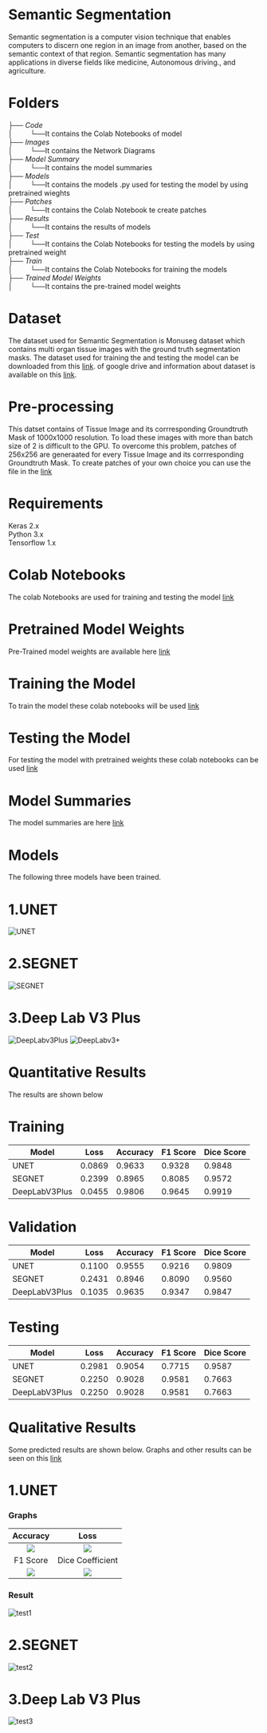 # Semantic Segmentation
Semantic segmentation is a computer vision technique that enables computers to discern one region in an image from another, based on the semantic context of that region. Semantic segmentation has many applications in diverse fields like medicine, Autonomous driving., and agriculture.

# Folders
├── _Code_     
│ &nbsp;&nbsp;&nbsp;&nbsp;&nbsp;&nbsp;&nbsp;&nbsp;└──It contains the Colab Notebooks of model   
├── _Images_       
│ &nbsp;&nbsp;&nbsp;&nbsp;&nbsp;&nbsp;&nbsp;&nbsp;└──It contains the Network Diagrams    
├── _Model Summary_  
│ &nbsp;&nbsp;&nbsp;&nbsp;&nbsp;&nbsp;&nbsp;&nbsp;└──It contains the model summaries    
├── _Models_  
│ &nbsp;&nbsp;&nbsp;&nbsp;&nbsp;&nbsp;&nbsp;&nbsp;└──It contains the models .py used for testing the model by using pretrained wieghts  
├── _Patches_                   
│ &nbsp;&nbsp;&nbsp;&nbsp;&nbsp;&nbsp;&nbsp;&nbsp;└──It contains the Colab Notebook te create patches  
├── _Results_                   
│ &nbsp;&nbsp;&nbsp;&nbsp;&nbsp;&nbsp;&nbsp;&nbsp;└──It contains the results of models  
├── _Test_                      
│ &nbsp;&nbsp;&nbsp;&nbsp;&nbsp;&nbsp;&nbsp;&nbsp;└──It contains the Colab Notebooks for testing the models by using pretrained weight  
├── _Train_                     
│ &nbsp;&nbsp;&nbsp;&nbsp;&nbsp;&nbsp;&nbsp;&nbsp;└──It contains the Colab Notebooks for training the models  
├── _Trained Model Weights_     
│ &nbsp;&nbsp;&nbsp;&nbsp;&nbsp;&nbsp;&nbsp;&nbsp;└──It contains the pre-trained model weights

# Dataset
The dataset used for Semantic Segmentation is  Monuseg dataset which contains multi organ tissue images with the ground truth segmentation masks. The dataset used for training the and testing the model can be downloaded from this [link](https://drive.google.com/open?id=1LEn2IXZkxLPRUd2ydbL_ZvXR5Yw5PE64). of google drive and information about dataset is available on this [link](https://monuseg.grand-challenge.org/Data/).

# Pre-processing
This datset contains of Tissue Image and its corrresponding Groundtruth Mask of 1000x1000 resolution. To load these images with more than batch size of 2 is difficult to the GPU. To overcome this problem, patches of 256x256 are generaated for every Tissue Image and its corrresponding Groundtruth Mask. To create patches of your own choice you can use the file in the  [link](https://github.com/arslanamin14/Image-Segmentation/blob/master/Patches/Patch.ipynb)

# Requirements
Keras 2.x  
Python 3.x  
Tensorflow 1.x

# Colab Notebooks
The colab Notebooks are used for training and testing the model [link](https://github.com/arslanamin14/Image-Segmentation/tree/master/Code)
# Pretrained Model Weights
Pre-Trained model weights are available here [link](https://github.com/arslanamin14/Image-Segmentation/tree/master/Trained%20Model%20Weights)

# Training the Model
 To train the model these colab notebooks will be used [link](https://github.com/arslanamin14/Image-Segmentation/tree/master/Train)

# Testing the Model
For testing the model with pretrained weights these colab notebooks can be used  [link](https://github.com/arslanamin14/Image-Segmentation/tree/master/Test)
# Model Summaries
The model summaries are here [link](https://github.com/arslanamin14/Image-Segmentation/tree/master/Model%20Summary)
# Models
The following three models have been trained.  
# 1.UNET
![UNET](Images/UNET.PNG)
# 2.SEGNET
![SEGNET](Images/SEGNET.PNG)
# 3.Deep Lab V3 Plus
![DeepLabv3Plus](Images/DeepLabV3Plus.PNG)
![DeepLabv3+](Images/DeepLabV3+.PNG)
# Quantitative Results
The results are shown below
   # Training
| Model | Loss | Accuracy | F1 Score | Dice Score |
| ----- | ---- | ---- | ---- | ---- |
| UNET | 0.0869 | 0.9633 | 0.9328 | 0.9848 
| SEGNET | 0.2399 | 0.8965 | 0.8085 | 0.9572 
| DeepLabV3Plus | 0.0455 | 0.9806 | 0.9645 | 0.9919
  # Validation
| Model | Loss | Accuracy | F1 Score | Dice Score |
| ----- | ---- | ---- | ---- | ---- |
| UNET | 0.1100 | 0.9555 | 0.9216 | 0.9809 
| SEGNET | 0.2431 | 0.8946 | 0.8090 | 0.9560 
| DeepLabV3Plus | 0.1035 | 0.9635 | 0.9347 | 0.9847

 # Testing 
| Model | Loss | Accuracy | F1 Score | Dice Score |
| ----- | ---- | ---- | ---- | ---- |
| UNET | 0.2981 | 0.9054 | 0.7715 | 0.9587 
| SEGNET | 0.2250 | 0.9028 | 0.9581 | 0.7663 
| DeepLabV3Plus | 0.2250 | 0.9028 | 0.9581 | 0.7663

# Qualitative Results
Some predicted results are shown below. Graphs and other results can be seen on this  [link](https://github.com/arslanamin14/Image-Segmentation/tree/master/Results)
# 1.UNET
### Graphs

Accuracy             |  Loss
:-------------------------:|:-------------------------:
![](https://github.com/arslanamin14/Image-Segmentation/blob/master/Results/UNET/Graph%20between%20Training%20and%20Validation%20Accuracy.PNG)  |  ![](https://github.com/arslanamin14/Image-Segmentation/blob/master/Results/UNET/Graph%20between%20Training%20and%20Validation%20Loss.PNG)
F1 Score             |  Dice Coefficient
![](https://github.com/arslanamin14/Image-Segmentation/blob/master/Results/UNET/Graph%20between%20Training%20and%20Validation%20F1%20Score.PNG)  |  ![](https://github.com/arslanamin14/Image-Segmentation/blob/master/Results/UNET/Graph%20between%20Training%20and%20Validation%20Dice.PNG)
### Result
![test1](https://github.com/arslanamin14/Image-Segmentation/blob/master/Results/UNET/Testing%20Image%20With%20Ground%20Truth%20and%20Predicted.PNG)
# 2.SEGNET
![test2](https://github.com/arslanamin14/Image-Segmentation/blob/master/Results/SEGNET/Testing%20Image%20With%20Ground%20Truth%20and%20Predicted.PNG)
# 3.Deep Lab V3 Plus
![test3](https://github.com/arslanamin14/Image-Segmentation/blob/master/Results/DeepLabV3plus/Testing%20Image%20With%20Ground%20Truth%20and%20Predicted.PNG)








